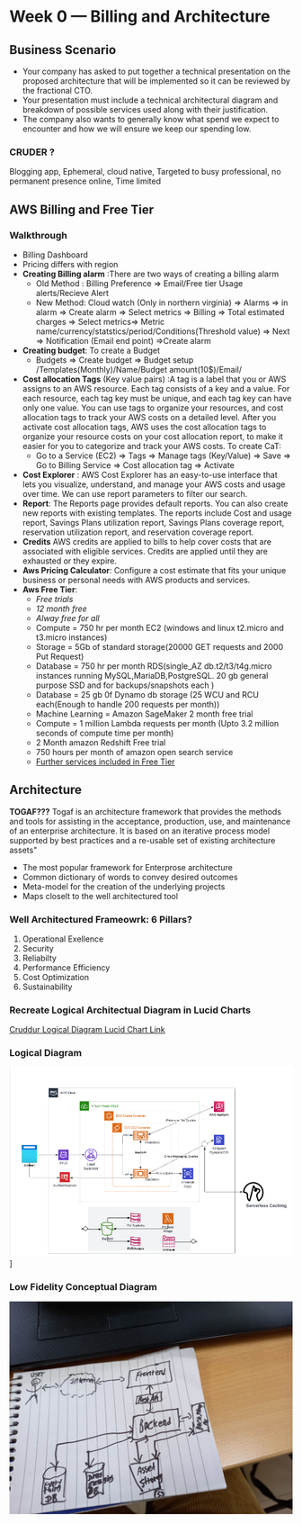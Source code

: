# Week 0 — Billing and Architecture

## Business Scenario

- Your company has asked to put together a technical presentation on the proposed architecture that will be implemented so it can be reviewed by the fractional CTO.
- Your presentation must include a technical architectural diagram and breakdown of possible services used along with their justification.
- The company also wants to generally know what spend we expect to encounter and how we will ensure we keep our spending low.

### CRUDER ?
Blogging app, Ephemeral, cloud native, Targeted to busy professional, no permanent presence online, Time limited
## AWS Billing and Free Tier
### Walkthrough
* Billing Dashboard
* Pricing differs with region
* **Creating Billing alarm** :There are two ways of creating a billing alarm
	*  Old  Method :  Billing Preference => Email/Free tier Usage alerts/Recieve Alert
	*  New Method: Cloud watch (Only in northern virginia) =>  Alarms => in alarm => Create alarm => Select metrics => Billing => Total estimated charges => Select metrics=> Metric name/currency/statstics/period/Conditions(Threshold value) => Next => Notification (Email end point) =>Create alarm
*  **Creating budget**:  To create a Budget
	*  Budgets => Create budget => Budget setup /Templates(Monthly)/Name/Budget amount(10$)/Email/
*  **Cost allocation Tags** (Key value pairs)  :A tag is a label that you or AWS assigns to an AWS resource. Each tag consists of a key and a value. For each resource, each tag key must be unique, and each tag key can have only one value. You can use tags to organize your resources, and cost allocation tags to track your AWS costs on a detailed level. After you activate cost allocation tags, AWS uses the cost allocation tags to organize your resource costs on your cost allocation report, to make it easier for you to categorize and track your AWS costs.  To create CaT:  
	*  Go to a Service (EC2) => Tags => Manage tags (Key/Value) => Save => Go to Billing Service => Cost allocation tag => Activate
* 	**Cost Explorer** : AWS Cost Explorer has an easy-to-use interface that lets you visualize, understand, and manage your AWS costs and usage over time. We can use report parameters to  filter our search.
* 	**Report**: The Reports page provides default reports. You can also create new reports with existing templates. The reports include Cost and usage report, Savings Plans utilization report, Savings Plans coverage report, reservation utilization report, and reservation coverage report.
* 	**Credits** AWS credits are applied to bills to help cover costs that are associated with eligible services. Credits are applied until they are exhausted or they expire.
* 	**Aws Pricing Calculator**: Configure a cost estimate that fits your unique business or personal needs with AWS products and services.
* 	**Aws Free Tier**: 
	* 	*Free trials*
	* 	*12 month free*
	* 	*Alway free for all*
	*   Compute = 750 hr per month EC2 (windows and linux t2.micro and t3.micro instances)
	*   Storage = 5Gb of standard storage(20000 GET requests and 2000 Put Request)
	*   Database = 750 hr per month RDS(single_AZ db.t2/t3/t4g.micro instances running MySQL,MariaDB,PostgreSQL. 20 gb general purpose SSD and for backups/snapshots each )
	* 	Database = 25 gb 0f Dynamo db storage (25 WCU and RCU each(Enough to handle 200 requests per month))
	* 	Machine Learning = Amazon SageMaker 2 month free trial
	* 	Compute = 1 million Lambda requests per month (Upto 3.2 million seconds of compute time per month)
	* 	2 Month amazon Redshift Free trial
	* 	750 hours per month of amazon open search service
	* 	[Further services included in Free Tier](https://aws.amazon.com/free/?all-free-tier.sort-by=item.additionalFields.SortRank&all-free-tier.sort-order=asc&awsf.Free%20Tier%20Types=*all&awsf.Free%20Tier%20Categories=*all&awsm.page-all-free-tier=2)


## Architecture
**TOGAF???**
Togaf is an architecture framework that provides the methods and tools for assisting in the acceptance, production, use, and maintenance of an enterprise architecture. It is based on an iterative process model supported by best practices and a re-usable set of existing architecture assets"
* The most popular framework for Enterprose architecture
* Common dictionary of words to convey desired outcomes 
* Meta-model for the creation of the underlying projects 
* Maps closelt to the well architectured tool
### Well Architectured Frameowrk: **6 Pillars?**
1. Operational Exellence
2. Security
3. Reliabilty
4. Performance Efficiency
5. Cost Optimization
6. Sustainability

### Recreate Logical Architectual Diagram in Lucid Charts
[Cruddur Logical Diagram Lucid Chart Link](https://lucid.app/lucidchart/09c65293-0934-455d-8724-812ffd153769/edit?viewport_loc=-204%2C113%2C2493%2C1148%2C0_0&invitationId=inv_ea101dd5-504a-48d4-bd08-97403860066c)

### Logical Diagram
![Logical Diagram](../screenshots/Logical%20Diagram.PNG)]
### Low Fidelity Conceptual Diagram
![Low Fidelity Conceptual Diagram](../screenshots/Low%20fidelity%20conceptual%20diagram.jpg)



